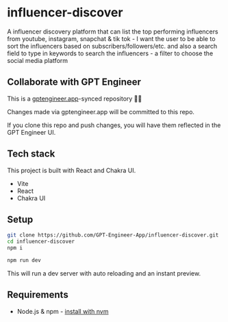 # influencer-discover

A influencer discovery platform that can list the top performing influencers from youtube, instagram, snapchat & tik tok - I want the user to be able to sort the influencers based on subscribers/followers/etc. and also a search field to type in keywords to search the influencers - a filter to choose the social media platform

## Collaborate with GPT Engineer

This is a [gptengineer.app](https://gptengineer.app)-synced repository 🌟🤖

Changes made via gptengineer.app will be committed to this repo.

If you clone this repo and push changes, you will have them reflected in the GPT Engineer UI.

## Tech stack

This project is built with React and Chakra UI.

- Vite
- React
- Chakra UI

## Setup

```sh
git clone https://github.com/GPT-Engineer-App/influencer-discover.git
cd influencer-discover
npm i
```

```sh
npm run dev
```

This will run a dev server with auto reloading and an instant preview.

## Requirements

- Node.js & npm - [install with nvm](https://github.com/nvm-sh/nvm#installing-and-updating)
